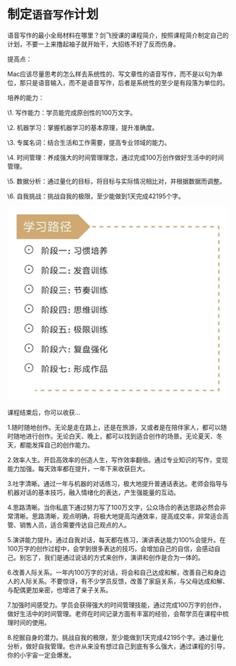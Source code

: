 # 制定`语音写作`计划

语音写作的最小全局材料在哪里？剑飞授课的课程简介，按照课程简介制定自己的计划，不要一上来撸起袖子就开始干，大招练不好了反而伤身。



提高点：

Mac应该尽量思考的怎么样去系统性的、写文章性的语音写作，而不是以句为单位，那只是语音输入，而不是语音写作，后者是系统性的至少是有段落为单位的。



培养的能力：

\1. 写作能力：学员能完成原创性的100万文字。

\2. 机器学习：掌握机器学习的基本原理，提升准确度。

\3. 专属名词：结合生活和工作需要，提高专业领域的能力。

\4. 时间管理：养成强大的时间管理理念，通过完成100万创作做好生活中的时间管理。

\5. 数据分析：通过量化的目标，将目标与实际情况相比对，并根据数据而调整。

\6. 自我挑战：挑战自我的极限，至少能做到1天完成42195个字。

![image-20190521101737724](assets/image-20190521101737724.png)

课程结束后，你可以收获…

1.随时随地创作。无论是走在路上，还是在旅游，又或者是在陪伴家人，都可以随时随地进行创作。无论白天、晚上，都可以找到适合创作的场景。无论夏天、冬天，都能发挥自己的创作能力。

2.效率人生。开启高效率的创造人生，写作效率翻倍。通过专业知识的写作，变现能力加强。每天效率都在提升，一年下来收获巨大。

3.吐字清晰。通过一年与机器的对话练习，极大地提升普通话表达。老师会指导与机器对话的基本技巧，融入情绪化的表达，产生强能量的互动。

4.思路清晰。当你私底下通过努力写了100万文字，公众场合的表达思路必然会非常清晰。思路清晰，观点明确，将极大地提高沟通效率，提高成交率，非常适合高管、销售人员，适合需要传达自己观点的人。

5.演讲能力提升。通过自我对话，每天都在练习，演讲表达能力100%会提升。在100万字的创作过程中，会学到很多表达的技巧，会增加自己的自信，会感动自己。别忘了，我们是通过说话的方式来创作，演讲和创作是合为一体的。

6.改善人际关系。一年内100万字的对话，将会和自己达成和解，改善自己和身边人的人际关系。不要惊讶，有不少学员反馈，改善了家庭关系，与父母达成和解、与配偶更加亲密，也增进了亲子关系。

7.加强时间感受力。学员会获得强大的时间管理技能，通过完成100万字的创作，做好生活中的时间管理。老师在时间记录方面有丰富的经验，会帮学员在课程中梳理时间的使用。

8.挖掘自身的潜力。挑战自我的极限，至少能做到1天完成42195个字。通过量化分析，做好自我管理。也许从来没有想过自己到底有多么强大，通过课程的引导，你的小宇宙一定会爆发。